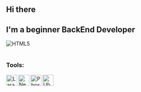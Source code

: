 ## Hi there



## I'm a beginner BackEnd Developer
<img align="left" alt="HTML5" src="https://www.codewars.com/users/Faite/badges/micro" />
<br>
<br>



### Tools:


<img align="left" alt="Laravel" width="30px" src="https://laravel.com/img/logomark.min.svg" />
<img align="left" alt="Neovim" width="30px" src="https://www.vectorlogo.zone/logos/neovimio/neovimio-icon.svg" />
<img align="left" alt="Phpstorm" width="30px" src="https://blog.jetbrains.com/wp-content/uploads/2019/01/phpstorm_icon.svg" />
<img align="left" alt="Ubuntu" width="30px" src="https://assets.ubuntu.com/v1/29985a98-ubuntu-logo32.png" />
